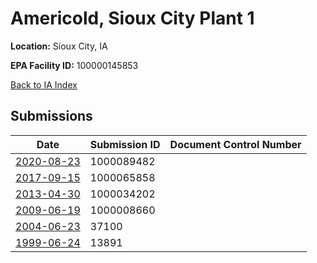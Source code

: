 # Americold, Sioux City Plant 1

**Location:** Sioux City, IA

**EPA Facility ID:** 100000145853

[Back to IA Index](../../index.md)

## Submissions

| Date | Submission ID | Document Control Number |
|------|--------------|-------------------------|
| [2020-08-23](submissions/1000089482.md) | 1000089482 |  |
| [2017-09-15](submissions/1000065858.md) | 1000065858 |  |
| [2013-04-30](submissions/1000034202.md) | 1000034202 |  |
| [2009-06-19](submissions/1000008660.md) | 1000008660 |  |
| [2004-06-23](submissions/37100.md) | 37100 |  |
| [1999-06-24](submissions/13891.md) | 13891 |  |
